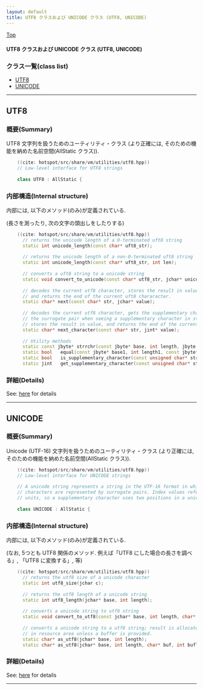 ```yaml
---
layout: default
title: UTF8 クラスおよび UNICODE クラス (UTF8, UNICODE)
---
```

[Top](../index.html)

#### UTF8 クラスおよび UNICODE クラス (UTF8, UNICODE)



### クラス一覧(class list)

  * [UTF8](#noVZOiIk2G)
  * [UNICODE](#no0Z7M7HV1)


---
## <a name="noVZOiIk2G" id="noVZOiIk2G">UTF8</a>

### 概要(Summary)
UTF8 文字列を扱うためのユーティリティ・クラス
(より正確には, そのための機能を納めた名前空間(AllStatic クラス)).


```cpp
    ((cite: hotspot/src/share/vm/utilities/utf8.hpp))
    // Low-level interface for UTF8 strings
    
    class UTF8 : AllStatic {
```

### 内部構造(Internal structure)
内部には, 以下のメソッド(のみ)が定義されている.

(長さを測ったり, 次の文字の頭出しをしたりする)


```cpp
    ((cite: hotspot/src/share/vm/utilities/utf8.hpp))
      // returns the unicode length of a 0-terminated uft8 string
      static int unicode_length(const char* uft8_str);
    
      // returns the unicode length of a non-0-terminated uft8 string
      static int unicode_length(const char* uft8_str, int len);
    
      // converts a uft8 string to a unicode string
      static void convert_to_unicode(const char* utf8_str, jchar* unicode_buffer, int unicode_length);
    
      // decodes the current utf8 character, stores the result in value,
      // and returns the end of the current uft8 chararacter.
      static char* next(const char* str, jchar* value);
    
      // decodes the current utf8 character, gets the supplementary character instead of
      // the surrogate pair when seeing a supplementary character in string,
      // stores the result in value, and returns the end of the current uft8 chararacter.
      static char* next_character(const char* str, jint* value);
    
      // Utility methods
      static const jbyte* strrchr(const jbyte* base, int length, jbyte c);
      static bool   equal(const jbyte* base1, int length1, const jbyte* base2,int length2);
      static bool   is_supplementary_character(const unsigned char* str);
      static jint   get_supplementary_character(const unsigned char* str);
```




### 詳細(Details)
See: [here](../doxygen/classUTF8.html) for details

---
## <a name="no0Z7M7HV1" id="no0Z7M7HV1">UNICODE</a>

### 概要(Summary)
Unicode (UTF-16) 文字列を扱うためのユーティリティ・クラス
(より正確には, そのための機能を納めた名前空間(AllStatic クラス)).



```cpp
    ((cite: hotspot/src/share/vm/utilities/utf8.hpp))
    // Low-level interface for UNICODE strings
    
    // A unicode string represents a string in the UTF-16 format in which supplementary
    // characters are represented by surrogate pairs. Index values refer to char code
    // units, so a supplementary character uses two positions in a unicode string.
    
    class UNICODE : AllStatic {
```

### 内部構造(Internal structure)
内部には, 以下のメソッド(のみ)が定義されている.

(なお, 5つとも UTF8 関係のメソッド. 例えば「UTF8 にした場合の長さを調べる」, 「UTF8 に変換する」, 等)


```cpp
    ((cite: hotspot/src/share/vm/utilities/utf8.hpp))
      // returns the utf8 size of a unicode character
      static int utf8_size(jchar c);
    
      // returns the utf8 length of a unicode string
      static int utf8_length(jchar* base, int length);
    
      // converts a unicode string to utf8 string
      static void convert_to_utf8(const jchar* base, int length, char* utf8_buffer);
    
      // converts a unicode string to a utf8 string; result is allocated
      // in resource area unless a buffer is provided.
      static char* as_utf8(jchar* base, int length);
      static char* as_utf8(jchar* base, int length, char* buf, int buflen);
```




### 詳細(Details)
See: [here](../doxygen/classUNICODE.html) for details

---
